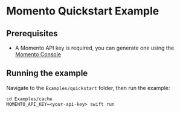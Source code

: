 # Momento Quickstart Example

## Prerequisites

- A Momento API key is required, you can generate one using the [Momento Console](https://console.gomomento.com/api-keys)

## Running the example

Navigate to the `Examples/quickstart` folder, then run the example:

```
cd Examples/cache
MOMENTO_API_KEY=<your-api-key> swift run
```
